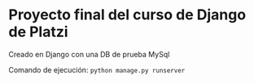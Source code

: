 # Proyecto final del curso de Django de Platzi

Creado en Django con una DB de prueba MySql

Comando de ejecución: `python manage.py runserver`
